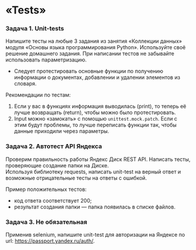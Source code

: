# «Tests»### Задача 1. Unit-testsНапишите тесты на любые 3 задания из занятия «Коллекции данных» модуля «Основы языка программирования Python».Используйте своё решение домашнего задания.При написании тестов не забывайте использовать параметризацию.* Следует протестировать основные функции по получению информации о документах, добавлении и удалении элементов из словаря.  Рекомендации по тестам:1. Если у вас в функциях информация выводилась (print), то теперь её лучше возвращать (return), чтобы можно было протестировать.2. Input можно «замокать» с помощью ```unittest.mock.patch```. Если с этим будут проблемы, то лучше переписать функции так, чтобы данные приходили через параметры.### Задача 2. Автотест API ЯндексаПроверим правильность работы Яндекс Диск REST API. Написать тесты, проверяющие создание папки на Диске.  Используя библиотеку requests, написать unit-test на верный ответ и возможные отрицательные тесты на ответы с ошибкой.Пример положительных тестов:* код ответа соответствует 200;* результат создания папки — папка появилась в списке файлов.### Задача 3. Не обязательнаяПрименив selenium, напишите unit-test для авторизации на Яндексе по url: https://passport.yandex.ru/auth/.